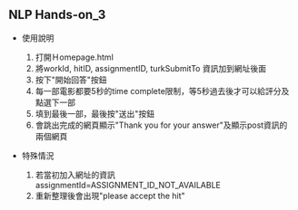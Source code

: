 ## NLP Hands-on_3 ##

* 使用說明
	1. 打開Ｈomepage.html
	2. 將workId, hitID, assignmentID, turkSubmitTo 資訊加到網址後面
	3. 按下"開始回答"按鈕
	4. 每一部電影都要5秒的time complete限制，等5秒過去後才可以給評分及點選下一部
	5. 填到最後一部，最後按"送出"按鈕
	6. 會跳出完成的網頁顯示"Thank you for your answer"及顯示post資訊的兩個網頁

* 特殊情況
	1. 若當初加入網址的資訊assignmentId=ASSIGNMENT_ID_NOT_AVAILABLE
	2. 重新整理後會出現"please accept the hit"